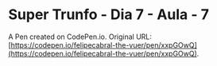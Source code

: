 # Super Trunfo - Dia 7 - Aula - 7

A Pen created on CodePen.io. Original URL: [https://codepen.io/felipecabral-the-vuer/pen/xxpGOwQ](https://codepen.io/felipecabral-the-vuer/pen/xxpGOwQ).


